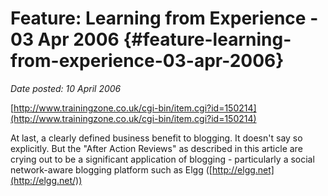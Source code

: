 # Feature: Learning from Experience - 03 Apr 2006 {#feature-learning-from-experience-03-apr-2006}

_Date posted: 10 April 2006_

[http://www.trainingzone.co.uk/cgi-bin/item.cgi?id=150214](http://www.trainingzone.co.uk/cgi-bin/item.cgi?id=150214)

At last, a clearly defined business benefit to blogging. It doesn't say so explicitly. But the "After Action Reviews" as described in this article are crying out to be a significant application of blogging - particularly a social network-aware blogging platform such as Elgg ([http://elgg.net](http://elgg.net/))